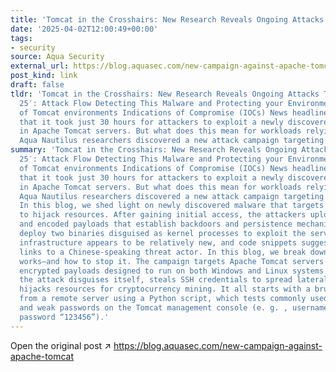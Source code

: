 ```yaml
---
title: 'Tomcat in the Crosshairs: New Research Reveals Ongoing Attacks'
date: '2025-04-02T12:00:49+00:00'
tags:
- security
source: Aqua Security
external_url: https://blog.aquasec.com/new-campaign-against-apache-tomcat
post_kind: link
draft: false
tldr: 'Tomcat in the Crosshairs: New Research Reveals Ongoing Attacks Tomcat Campaign
  25′: Attack Flow Detecting This Malware and Protecting your Environments Mitigation
  of Tomcat environments Indications of Compromise (IOCs) News headlines reported
  that it took just 30 hours for attackers to exploit a newly discovered vulnerability
  in Apache Tomcat servers. But what does this mean for workloads relying on Tomcat?
  Aqua Nautilus researchers discovered a new attack campaign targeting Apache Tomcat.'
summary: 'Tomcat in the Crosshairs: New Research Reveals Ongoing Attacks Tomcat Campaign
  25′: Attack Flow Detecting This Malware and Protecting your Environments Mitigation
  of Tomcat environments Indications of Compromise (IOCs) News headlines reported
  that it took just 30 hours for attackers to exploit a newly discovered vulnerability
  in Apache Tomcat servers. But what does this mean for workloads relying on Tomcat?
  Aqua Nautilus researchers discovered a new attack campaign targeting Apache Tomcat.
  In this blog, we shed light on newly discovered malware that targets Tomcat servers
  to hijack resources. After gaining initial access, the attackers uploads encrypted
  and encoded payloads that establish backdoors and persistence mechanisms. They then
  deploy two binaries disguised as kernel processes to exploit the server. The attack
  infrastructure appears to be relatively new, and code snippets suggest possible
  links to a Chinese-speaking threat actor. In this blog, we break down how the attack
  works—and how to stop it. The campaign targets Apache Tomcat servers and deploys
  encrypted payloads designed to run on both Windows and Linux systems. Once executed,
  the attack disguises itself, steals SSH credentials to spread laterally, and ultimately
  hijacks resources for cryptocurrency mining. It all starts with a brute-force attempt
  from a remote server using a Python script, which tests commonly used usernames
  and weak passwords on the Tomcat management console (e. g. , username “Tomcat” and
  password “123456”).'
---
```

Open the original post ↗ https://blog.aquasec.com/new-campaign-against-apache-tomcat
